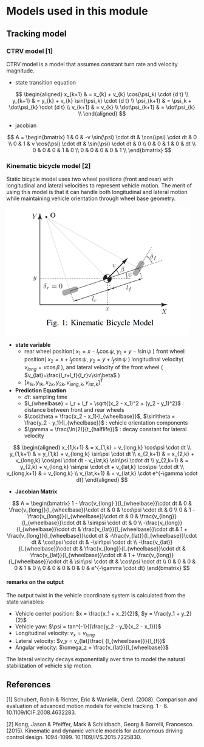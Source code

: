 # Models used in this module

## Tracking model

<!-- cspell:ignore CTRV -->

### CTRV model [1]

CTRV model is a model that assumes constant turn rate and velocity magnitude.

- state transition equation

$$
\begin{aligned}
x_{k+1} & = x_{k} + v_{k} \cos(\psi_k) \cdot {d t} \\
y_{k+1} & = y_{k} + v_{k} \sin(\psi_k) \cdot {d t} \\
\psi_{k+1} & = \psi_k + \dot\psi_{k} \cdot {d t} \\
v_{k+1} & = v_{k} \\
\dot\psi_{k+1} & = \dot\psi_{k} \\
\end{aligned}
$$

- jacobian

$$
A = \begin{bmatrix}
1 & 0 & -v \sin(\psi) \cdot dt & \cos(\psi) \cdot dt & 0 \\
0 & 1 & v \cos(\psi) \cdot dt & \sin(\psi) \cdot dt & 0 \\
0 & 0 & 1 & 0 & dt \\
0 & 0 & 0 & 1 & 0 \\
0 & 0 & 0 & 0 & 1 \\
\end{bmatrix}
$$

### Kinematic bicycle model [2]

Static bicycle model uses two wheel positions (front and rear) with longitudinal and lateral velocities to represent vehicle motion.
The merit of using this model is that it can handle both longitudinal and lateral motion while maintaining vehicle orientation through wheel base geometry.

![kinematic_bicycle_model](image/kinematic_bicycle_model.png)

- **state variable**
  - rear wheel position( $x_1=x-l_r\cos\psi$, $y_1=y-l\sin\psi$ ) front wheel position( $x_2=x+l_f\cos\psi$, $y_2=y+l_f\sin\psi$ ) longitudinal velocity( $v_{long} = v\cos\beta$ ), and lateral velocity of the front wheel ( $v_{lat}=\frac{l_r+l_f}{l_r}v\sin\beta$ )
  - $[x_{1k}, y_{1k}, x_{2k}, y_{2k}, v_{long,k}, v_{lat,k} ]^\mathrm{T}$
- **Prediction Equation**
  - $dt$: sampling time
  - $l_{wheelbase} = l_r + l_f = \sqrt{(x_2 - x_1)^2 + (y_2 - y_1)^2}$ : distance between front and rear wheels
  - $\cos\theta = \frac{x_2 - x_1}{l_{wheelbase}}$, $\sin\theta = \frac{y_2 - y_1}{l_{wheelbase}}$ : vehicle orientation components
  - $\gamma = \frac{\ln(2)}{t_{halflife}}$ : decay constant for lateral velocity

$$
\begin{aligned}
x_{1,k+1} & = x_{1,k} + v_{long,k} \cos\psi \cdot dt \\
y_{1,k+1} & = y_{1,k} + v_{long,k} \sin\psi \cdot dt \\
x_{2,k+1} & = x_{2,k} + v_{long,k} \cos\psi \cdot dt - v_{lat,k} \sin\psi \cdot dt \\
y_{2,k+1} & = y_{2,k} + v_{long,k} \sin\psi \cdot dt + v_{lat,k} \cos\psi \cdot dt \\
v_{long,k+1} & = v_{long,k} \\
v_{lat,k+1} & = v_{lat,k} \cdot e^{-\gamma \cdot dt}
\end{aligned}
$$

- **Jacobian Matrix**

$$
A = \begin{bmatrix}
1 - \frac{v_{long} }{l_{wheelbase}}\cdot dt & 0 & \frac{v_{long}}{l_{wheelbase}}\cdot dt & 0 & \cos\psi \cdot dt & 0 \\
0 & 1 - \frac{v_{long}}{l_{wheelbase}}\cdot dt & 0 & \frac{v_{long}}{l_{wheelbase}}\cdot dt & \sin\psi \cdot dt & 0 \\
-\frac{v_{long}}{l_{wheelbase}}\cdot dt & \frac{v_{lat}}{l_{wheelbase}}\cdot dt & 1 + \frac{v_{long}}{l_{wheelbase}}\cdot dt & -\frac{v_{lat}}{l_{wheelbase}}\cdot dt & \cos\psi \cdot dt & -\sin\psi \cdot dt \\
-\frac{v_{lat}}{l_{wheelbase}}\cdot dt & \frac{v_{long}}{l_{wheelbase}}\cdot dt & \frac{v_{lat}}{l_{wheelbase}}\cdot dt & 1 + \frac{v_{long}}{l_{wheelbase}}\cdot dt & \sin\psi \cdot dt & \cos\psi \cdot dt \\
0 & 0 & 0 & 0 & 1 & 0 \\
0 & 0 & 0 & 0 & 0 & e^{-\gamma \cdot dt}
\end{bmatrix}
$$

#### remarks on the output

The output twist in the vehicle coordinate system is calculated from the state variables:

- Vehicle center position: $x = \frac{x_1 + x_2}{2}$, $y = \frac{y_1 + y_2}{2}$
- Vehicle yaw: $\psi = tan^{-1}{(\frac{y_2 - y_1}{x_2 - x_1})}$
- Longitudinal velocity: $v_x = v_{long}$
- Lateral velocity: $v_y = v_{lat}\frac{ {l_{wheelbase}}}{l_{f}}$
- Angular velocity: $\omega_z = \frac{v_{lat}}{l_{wheelbase}}$

The lateral velocity decays exponentially over time to model the natural stabilization of vehicle slip motion.

## References

<!-- cspell:ignore Wanielik, Gerd, ICIF -->

[1] Schubert, Robin & Richter, Eric & Wanielik, Gerd. (2008). Comparison and evaluation of advanced motion models for vehicle tracking. 1 - 6. 10.1109/ICIF.2008.4632283.

<!-- cspell:ignore Pfeiffer, Schildbach, Georg, Borrelli, Francesco -->

[2] Kong, Jason & Pfeiffer, Mark & Schildbach, Georg & Borrelli, Francesco. (2015). Kinematic and dynamic vehicle models for autonomous driving control design. 1094-1099. 10.1109/IVS.2015.7225830.
